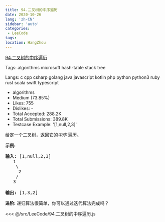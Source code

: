 ```yaml
---
title: 94.二叉树的中序遍历
date: 2020-10-26
lang: 'zh-CN'
sidebar: 'auto'
categories:
 - LeeCode
tags: 
location: HangZhou
---
```


[94.二叉树的中序遍历](https://leetcode-cn.com/problems/binary-tree-inorder-traversal/description/)

Tags: algorithms microsoft hash-table stack tree

Langs: c cpp csharp golang java javascript kotlin php python python3 ruby rust scala swift typescript

- algorithms
- Medium (73.85%)
- Likes: 755
- Dislikes: -
- Total Accepted: 288.2K
- Total Submissions: 389.8K
- Testcase Example: '[1,null,2,3]'

<p>给定一个二叉树，返回它的<em>中序&nbsp;</em>遍历。</p>

<p><strong>示例:</strong></p>

<pre><strong>输入:</strong> [1,null,2,3]
   1
    \
     2
    /
   3

<strong>输出:</strong> [1,3,2]</pre>

<p><strong>进阶:</strong>&nbsp;递归算法很简单，你可以通过迭代算法完成吗？</p>

<<< @/src/LeeCode/94.二叉树的中序遍历.js
